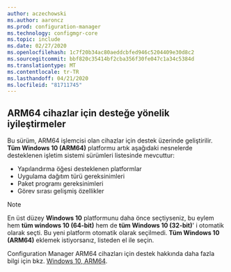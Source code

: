 ```yaml
---
author: aczechowski
ms.author: aaroncz
ms.prod: configuration-manager
ms.technology: configmgr-core
ms.topic: include
ms.date: 02/27/2020
ms.openlocfilehash: 1c7f20b34ac80aeddcbfed946c5204409e30d8c2
ms.sourcegitcommit: bbf820c35414bf2cba356f30fe047c1a34c5384d
ms.translationtype: MT
ms.contentlocale: tr-TR
ms.lasthandoff: 04/21/2020
ms.locfileid: "81711745"
---
```

## <a name="improvements-to-support-for-arm64-devices"></a><a name="bkmk_arm"></a>ARM64 cihazlar için desteğe yönelik iyileştirmeler

<!--5954175-->

Bu sürüm, ARM64 işlemcisi olan cihazlar için destek üzerinde geliştirilir. **Tüm Windows 10 (ARM64)** platformu artık aşağıdaki nesnelerde desteklenen işletim sistemi sürümleri listesinde mevcuttur:

- Yapılandırma öğesi desteklenen platformlar
- Uygulama dağıtım türü gereksinimleri
- Paket programı gereksinimleri
- Görev sırası gelişmiş özellikler

> [!NOTE]
> En üst düzey **Windows 10** platformunu daha önce seçtiyseniz, bu eylem hem **tüm windows 10 (64-bit)** hem de **tüm Windows 10 (32-bit)**' i otomatik olarak seçti. Bu yeni platform otomatik olarak seçilmedi. **Tüm Windows 10 (ARM64)** eklemek istiyorsanız, listeden el ile seçin.

Configuration Manager ARM64 cihazları için destek hakkında daha fazla bilgi için bkz. [Windows 10, ARM64](../../../../plan-design/configs/support-for-windows-10.md#bkmk_arm64).
